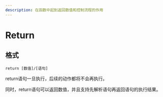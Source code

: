 ```yaml
---
description: 在函数中起到返回数值和控制流程的作用
---
```


# Return

## 格式

```
return [数值]/[语句]
```

return语句一旦执行，后续的动作都将不会再执行。

同时，return语句可以返回数值，并且支持先解析语句再返回语句的执行结果。
